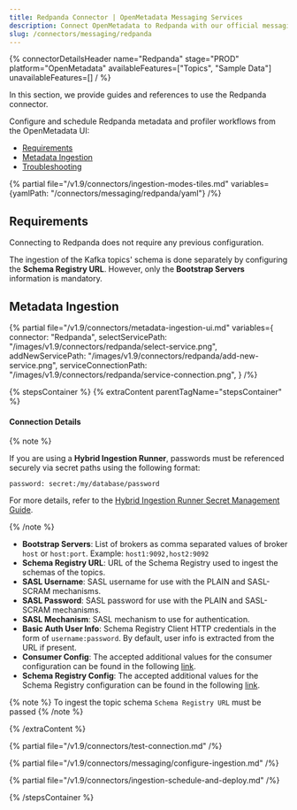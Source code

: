 ```yaml
---
title: Redpanda Connector | OpenMetadata Messaging Services
description: Connect OpenMetadata to Redpanda with our official messaging connector. Stream metadata, automate discovery, and integrate your Kafka-compatible platform seamlessly.
slug: /connectors/messaging/redpanda
---
```


{% connectorDetailsHeader
name="Redpanda"
stage="PROD"
platform="OpenMetadata"
availableFeatures=["Topics", "Sample Data"]
unavailableFeatures=[]
/ %}


In this section, we provide guides and references to use the Redpanda connector.

Configure and schedule Redpanda metadata and profiler workflows from the OpenMetadata UI:

- [Requirements](#requirements)
- [Metadata Ingestion](#metadata-ingestion)
- [Troubleshooting](/connectors/messaging/redpanda/troubleshooting)

{% partial file="/v1.9/connectors/ingestion-modes-tiles.md" variables={yamlPath: "/connectors/messaging/redpanda/yaml"} /%}

## Requirements

Connecting to Redpanda does not require any previous configuration.

The ingestion of the Kafka topics' schema is done separately by configuring the **Schema Registry URL**. However, only the **Bootstrap Servers** information is mandatory.

## Metadata Ingestion

{% partial 
  file="/v1.9/connectors/metadata-ingestion-ui.md" 
  variables={
    connector: "Redpanda", 
    selectServicePath: "/images/v1.9/connectors/redpanda/select-service.png",
    addNewServicePath: "/images/v1.9/connectors/redpanda/add-new-service.png",
    serviceConnectionPath: "/images/v1.9/connectors/redpanda/service-connection.png",
} 
/%}

{% stepsContainer %}
{% extraContent parentTagName="stepsContainer" %}

#### Connection Details

{% note %} 

If you are using a **Hybrid Ingestion Runner**, passwords must be referenced securely via secret paths using the following format:

```
password: secret:/my/database/password
```
For more details, refer to the [Hybrid Ingestion Runner Secret Management Guide](https://docs.getcollate.io/getting-started/day-1/hybrid-saas/hybrid-ingestion-runner#3.-manage-secrets-securely).

{% /note %}

- **Bootstrap Servers**: List of brokers as comma separated values of broker `host` or `host:port`. Example: `host1:9092,host2:9092`
- **Schema Registry URL**: URL of the Schema Registry used to ingest the schemas of the topics.
- **SASL Username**: SASL username for use with the PLAIN and SASL-SCRAM mechanisms.
- **SASL Password**: SASL password for use with the PLAIN and SASL-SCRAM mechanisms.
- **SASL Mechanism**: SASL mechanism to use for authentication.
- **Basic Auth User Info**: Schema Registry Client HTTP credentials in the form of `username:password`. By default, user info is extracted from the URL if present.
- **Consumer Config**: The accepted additional values for the consumer configuration can be found in the following [link](https://github.com/edenhill/librdkafka/blob/master/CONFIGURATION.md).
- **Schema Registry Config**: The accepted additional values for the Schema Registry configuration can be found in the following [link](https://docs.confluent.io/platform/current/clients/confluent-kafka-python/html/index.html#schemaregistryclient).

{% note %}
To ingest the topic schema `Schema Registry URL` must be passed
{% /note %}

{% /extraContent %}

{% partial file="/v1.9/connectors/test-connection.md" /%}

{% partial file="/v1.9/connectors/messaging/configure-ingestion.md" /%}

{% partial file="/v1.9/connectors/ingestion-schedule-and-deploy.md" /%}

{% /stepsContainer %}
